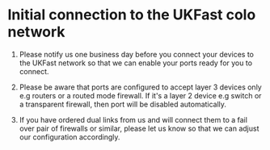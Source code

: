 # Initial connection to the UKFast colo network

1. Please notify us one business day before you connect your devices to the UKFast network so that we can enable your ports ready for you to connect.

2. Please be aware that ports are configured to accept layer 3 devices only e.g routers or a routed mode firewall.  If it's a layer 2 device e.g switch or a transparent firewall, then port will be disabled automatically.

3. If you have ordered dual links from us and will connect them to a fail over pair of firewalls or similar, please let us know so that we can adjust our configuration accordingly.
